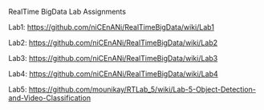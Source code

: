 RealTime BigData Lab Assignments

Lab1: https://github.com/niCEnANi/RealTimeBigData/wiki/Lab1

Lab2: https://github.com/niCEnANi/RealTimeBigData/wiki/Lab2

Lab3: https://github.com/niCEnANi/RealTimeBigData/wiki/Lab3

Lab4: https://github.com/niCEnANi/RealTimeBigData/wiki/Lab4

Lab5: https://github.com/mounikay/RTLab_5/wiki/Lab-5-Object-Detection-and-Video-Classification

